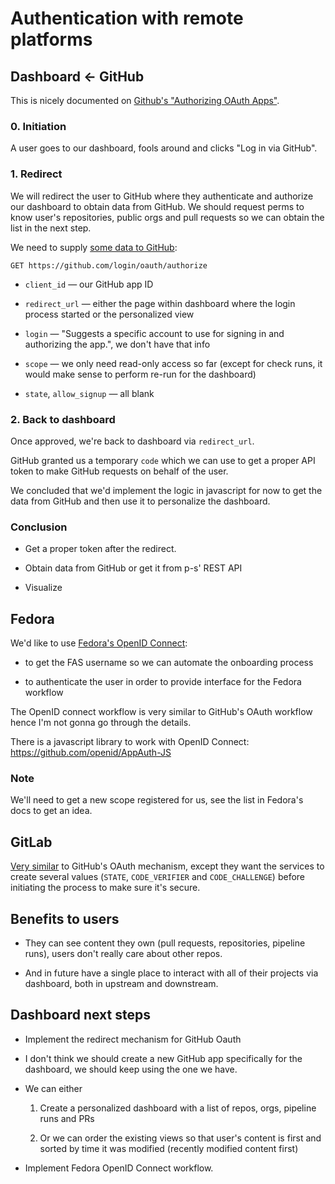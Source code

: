 # Authentication with remote platforms

## Dashboard ← GitHub

This is nicely documented on [Github's "Authorizing OAuth Apps"](https://docs.github.com/en/developers/apps/building-oauth-apps/authorizing-oauth-apps).

### 0. Initiation

A user goes to our dashboard, fools around and clicks "Log in via GitHub".

### 1. Redirect

We will redirect the user to GitHub where they authenticate and authorize our dashboard to obtain data from GitHub. We should request perms to know user's repositories, public orgs and pull requests so we can obtain the list in the next step.

We need to supply [some data to GitHub](https://docs.github.com/en/developers/apps/building-oauth-apps/authorizing-oauth-apps#1-request-a-users-github-identity):

```
GET https://github.com/login/oauth/authorize
```

- `client_id` — our GitHub app ID

- `redirect_url` — either the page within dashboard where the login process started or the personalized view

- `login` — "Suggests a specific account to use for signing in and authorizing the app.", we don't have that info

- `scope` — we only need read-only access so far (except for check runs, it would make sense to perform re-run for the dashboard)

- `state`, `allow_signup` — all blank

### 2. Back to dashboard

Once approved, we're back to dashboard via `redirect_url`.

GitHub granted us a temporary `code` which we can use to get a proper API token to make GitHub requests on behalf of the user.

We concluded that we'd implement the logic in javascript for now to get the data from GitHub and then use it to personalize the dashboard.

### Conclusion

- Get a proper token after the redirect.

- Obtain data from GitHub or get it from p-s' REST API

- Visualize

## Fedora

We'd like to use [Fedora's OpenID Connect](https://fedoraproject.org/wiki/Infrastructure/Authentication):

- to get the FAS username so we can automate the onboarding process

- to authenticate the user in order to provide interface for the Fedora workflow

The OpenID connect workflow is very similar to GitHub's OAuth workflow hence I'm not gonna go through the details.

There is a javascript library to work with OpenID Connect: https://github.com/openid/AppAuth-JS

### Note

We'll need to get a new scope registered for us, see the list in Fedora's docs to get an idea.

## GitLab

[Very similar](https://docs.gitlab.com/ee/api/oauth2.html) to GitHub's OAuth mechanism, except they want the services to create several values (`STATE`, `CODE_VERIFIER` and `CODE_CHALLENGE`) before initiating the process to make sure it's secure.

## Benefits to users

- They can see content they own (pull requests, repositories, pipeline runs), users don't really care about other repos.

- And in future have a single place to interact with all of their projects via dashboard, both in upstream and downstream.

## Dashboard next steps

- Implement the redirect mechanism for GitHub Oauth

- I don't think we should create a new GitHub app specifically for the dashboard, we should keep using the one we have.

- We can either

  1. Create a personalized dashboard with a list of repos, orgs, pipeline runs and PRs

  2. Or we can order the existing views so that user's content is first and sorted by time it was modified (recently modified content first)

- Implement Fedora OpenID Connect workflow.
